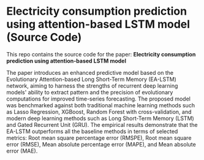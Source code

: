 # Electricity consumption prediction using attention-based LSTM model (Source Code)

This repo contains the source code for the paper: **Electricity consumption prediction using attention-based LSTM model**

The paper introduces an enhanced predictive model based on the Evolutionary Attention-based Long Short-Term Memory (EA-LSTM) network, aiming to harness the strengths of recurrent deep learning models' ability to extract pattern and the precision of evolutionary computations for improved time-series forecasting. The proposed model was benchmarked against both traditional machine learning methods such as Lasso Regression, XGBoost, Random Forest with cross-validation, and modern deep learning methods such as Long Short-Term Memory (LSTM) and Gated Recurrent Unit (GRU). The empirical results demonstrate that the EA-LSTM outperforms all the baseline methods in terms of selected metrics: Root mean square percentage error (RMSPE), Root mean square error (RMSE), Mean absolute percentage error (MAPE), and Mean absolute error (MAE).
